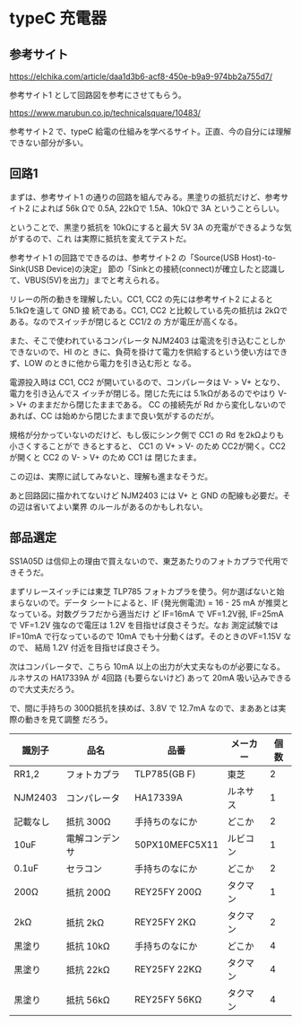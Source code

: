 # typeC 充電器

## 参考サイト

https://elchika.com/article/daa1d3b6-acf8-450e-b9a9-974bb2a755d7/

参考サイト1 として回路図を参考にさせてもらう。

https://www.marubun.co.jp/technicalsquare/10483/

参考サイト2 で、typeC 給電の仕組みを学べるサイト。正直、今の自分には理解できない部分が多い。

## 回路1

まずは、参考サイト1 の通りの回路を組んでみる。黒塗りの抵抗だけど、参考サイト2 によれば 56k
Ωで 0.5A, 22kΩで 1.5A、10kΩで 3A ということらしい。

ということで、黒塗り抵抗を 10kΩにすると最大 5V 3A の充電ができるような気がするので、これ
は実際に抵抗を変えてテストだ。

参考サイト1 の回路でできるのは、参考サイト2 の「Source(USB Host)-to-Sink(USB Device)の決定」
節の「Sinkとの接続(connect)が確立したと認識して、VBUS(5V)を出力」までと考えられる。

リレーの所の動きを理解したい。CC1, CC2 の先には参考サイト2 によると 5.1kΩを遠して GND 接
続である。CC1, CC2 と比較している先の抵抗は 2kΩである。なのでスイッチが閉じると CC1/2 の
方が電圧が高くなる。

また、そこで使われているコンパレータ NJM2403 は電流を引き込むことしかできないので、HI のと
きに、負荷を掛けて電力を供給するという使い方はできず、LOW のときに他から電力を引き込む形と
なる。

電源投入時は CC1, CC2 が開いているので、コンパレータは V- > V+ となり、電力を引き込んでス
イッチが閉じる。閉じた先には 5.1kΩがあるのでやはり V- > V+ のままだから閉じたままである。
CC の接続先が Rd から変化しないのであれば、CC は始めから閉じたままで良い気がするのだが。 

規格が分かっていないのだけど、もし仮にシンク側で CC1 の Rd を2kΩよりも小さくすることがで
きるとすると、 CC1 の V+ > V- のため CC2が開く。CC2 が開くと CC2 の V- > V+ のため CC1 は
閉じたまま。

この辺は、実際に試してみないと、理解も進まなそうだ。

あと回路図に描かれてないけど NJM2403 には V+ と GND の配線も必要だ。その辺は省いてよい業界
のルールがあるのかもしれない。


## 部品選定

SS1A05D は信仰上の理由で買えないので、東芝あたりのフォトカプラで代用できそうだ。

まずリレースイッチには東芝 TLP785 フォトカプラを使う。何か選ばないと始まらないので。データ
シートによると、IF (発光側電流) = 16 - 25 mA が推奨となっている。対数グラフだから適当だけ
ど IF=16mA で VF=1.2V弱, IF=25mA で VF=1.2V 強なので電圧は 1.2V を目指せば良さそうだ。なお
測定試験では IF=10mA で行なっているので 10mA でも十分動くはず。そのときのVF=1.15V なので、
結局 1.2V 付近を目指せば良さそう。

次はコンパレータで、こちら 10mA 以上の出力が大丈夫なものが必要になる。ルネサスの HA17339A
が 4回路 (も要らないけど) あって 20mA 吸い込みできるので大丈夫だろう。

で、間に手持ちの 300Ω抵抗を挟めば、3.8V で 12.7mA なので、まああとは実際の動きを見て調整
だろう。

| 識別子   | 品名           | 品番            | メーカー    | 個数 |
| -----    | ----           | ----            | --------    | ---- |
| RR1,2    | フォトカプラ   | TLP785(GB F)    | 東芝        | 2 |
| NJM2403  | コンパレータ   | HA17339A        | ルネサス    | 1 |
| 記載なし | 抵抗 300Ω     | 手持ちのなにか  | どこか      | 2 |
| 10uF     | 電解コンデンサ | 50PX10MEFC5X11  | ルビコン    | 1 |
| 0.1uF    | セラコン       | 手持ちのなにか  | どこか      | 2 |
| 200Ω    | 抵抗 200Ω     | REY25FY 200Ω   | タクマン    | 1 |
| 2kΩ     | 抵抗 2kΩ      | REY25FY 2KΩ    | タクマン    | 2 | 
| 黒塗り   | 抵抗 10kΩ     | 手持ちのなにか  | どこか      | 4 |
| 黒塗り   | 抵抗 22kΩ     | REY25FY 22KΩ   | タクマン    | 4 |
| 黒塗り   | 抵抗 56kΩ     | REY25FY 56KΩ   | タクマン    | 4 |

